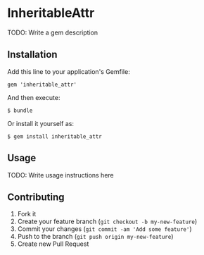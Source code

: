# InheritableAttr

TODO: Write a gem description

## Installation

Add this line to your application's Gemfile:

    gem 'inheritable_attr'

And then execute:

    $ bundle

Or install it yourself as:

    $ gem install inheritable_attr

## Usage

TODO: Write usage instructions here

## Contributing

1. Fork it
2. Create your feature branch (`git checkout -b my-new-feature`)
3. Commit your changes (`git commit -am 'Add some feature'`)
4. Push to the branch (`git push origin my-new-feature`)
5. Create new Pull Request

